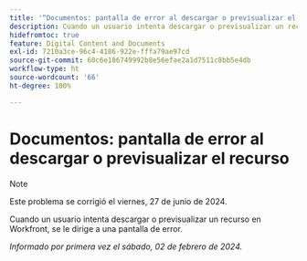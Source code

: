 ```yaml
---
title: '“Documentos: pantalla de error al descargar o previsualizar el recurso“'
description: Cuando un usuario intenta descargar o previsualizar un recurso en Workfront, se le dirige a una pantalla de error.
hidefromtoc: true
feature: Digital Content and Documents
exl-id: 7210a3ce-96c4-4186-922e-fffa79ae97cd
source-git-commit: 60c6e186749992b8e56efae2a1d7511c8bb5e4db
workflow-type: ht
source-wordcount: '66'
ht-degree: 100%

---
```


# Documentos: pantalla de error al descargar o previsualizar el recurso


>[!NOTE]
>
>Este problema se corrigió el viernes, 27 de junio de 2024.

Cuando un usuario intenta descargar o previsualizar un recurso en Workfront, se le dirige a una pantalla de error.

_Informado por primera vez el sábado, 02 de febrero de 2024._
